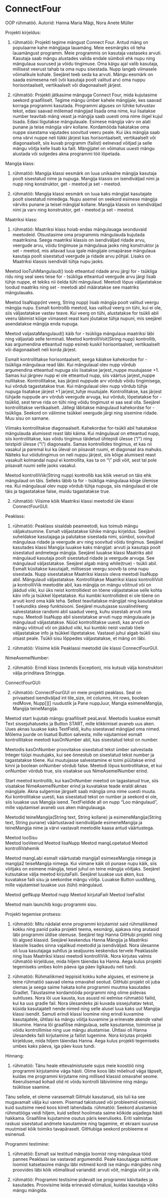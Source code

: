 # ConnectFour
OOP rühmatöö.
Autorid: Hanna Maria Mägi, Nora Anete Müller

Projekti kirjeldus: 

1. rühmatöö: Projekti tegime mängust Connect Four. Antud mäng on populaarne kahe mängijaga lauamäng. Meie eesmärgiks oli teha lauamängust programm. Meie programmis on kasutaja vastaseks arvuti. Kasutaja saab mängu alustades valida endale sümboli ehk nupu ning mängulaua suurused ja võidu tingimuse. Oma käigu ajal valib kasutaja, millisest veerust tahab ta oma nupu sisestada. Nupp langeb viimasele võimalikule kohale. Seejärel teeb seda ka arvuti. Mängu eesmärk on saada esimesena neli (või kasutaja poolt valitud arv) oma nuppu horisontaalselt, vertikaalselt või diagonaalselt järjest. 

2. rühmatöö: Projekti jätkasime mänguga Connect Four, mida kujutasime seekord graafiliselt. Tegime mängu ümber kahele mängijale, kes saavad korraga programmi kasutada. Programmi alguses on lühike tutvustav tekst, edasi saavad mõlemad mängijad lisada oma nime, kui lisatakse number teavitab mäng veast ja mängija saab uuesti oma nime õigel kujul lisada. Edasi liigutakse mängulauale. Esimese mängija värv on alati punane ja teise mängija värv kollane. Kordamööda hakatakse oma nuppe sisestama vajutades soovitud veeru peale. Kui üks mängija saab oma värvi nuppe neli tükki järjest kas horisontaalselt, vertikaalselt või diagonaalselt, siis kuvab programm (failist) eelnevad võitjad ja selle mängu võitja kelle lisab ka faili. Mängijatel on võimalus uuesti mängu alustada või sulgedes akna programmi töö lõpetada.

Mangija klass: 

1. rühmatöö: Mangija klassi eesmärk on luua unikaalne mängija kasutaja poolt sisestatud nime ja nupuga. Mangija klassis on isendiväljad nimi ja nupp ning konstruktor, get - meetod ja set - meetod. 

2. rühmatöö: Mangija klassi eesmärk on luua kaks mängijat kasutajate poolt sisestatud nimedega. Nupu asemel on seekord esimese mängija värviks punane ja teisel mängijal kollane. Mangija klassis on isendiväljad nimi ja varv ning konstruktor, get - meetod ja set - meetod. 

Maatriksi klass: 

1. rühmatöö: Maatriksi klass hoiab endas mängulauaga seonduvaid meetodeid. Otsustasime oma programmis mängulauda kujutada maatriksina. Seega maatriksi klassis on isendiväljad ridade arvu, veergude arvu, võidu tingimuse ja mängulaua jaoks ning konstruktor ja set - meetod, mis aitavad luua igale mängijale omapärase mängulaua kasutaja poolt sisestatud veergude ja ridade arvu põhjal. Lisaks on Maatriksi klassis isendiväli tühja nupu jaoks. 

Meetod looTuhiMangulaud() loob etteantud ridade arvu järgi for - tsükliga ridu ning seal sees teise for - tsükliga etteantud veergude arvu järgi lisab tühje nuppe, et tekiks nii öelda tühi mängulaud. Meetodi lõpus väljastatakse loodud maatriks ning set - meetodi abil määratakse see maatriks mängulauaks.  

Meetod lisaNupp(int veerg, String nupp) lisab mängija poolt valitud veergu mängija nupu. Esmalt kontrollib meetod, kas valitud veerg on tühi, kui ei ole, siis väljastatakse vastav teave. Kui veerg on tühi, alustatakse for tsükli abil veeru läbimist kõige viimasest reast kuni jõutakse tühja nupuni, mis seejärel asendatakse mängija enda nupuga. 

Meetod valjastaMangulaud() käib for - tsükliga mängulaua maatriksi läbi ning väljastab selle terminali. 
Meetod kontrolliVoit(String nupp) kontrollib, kas argumendina etteantud nupp esineb kuskil horisontaalset, vertikaalselt või diagonaalselt neli korda järjest. 

Esmalt kontrollitakse horisontaalselt, seega käiakse kahekordse for - tsükliga mängulaua read läbi. Kui mängulaual olev nupp võrdub argumendina etteantud nupuga siis lisatakse jarjest_nuppe muutujasse +1. Samas kui järgnev nupp ei ole etteantud nupp, siis väärtus jarjest_nuppe nullitakse. Kontrollitakse, kas järjest nuppude arv võrdub võidu tingimisega, kui võrdub tagastatakse true. Kui mängulaual olev nupp võrdub tühja nupuga lisatakse järjest +1 jarjest_tuhje muutujale. Kontrollitakse, kas järjest tühjade nuppude arv võrdub veergude arvuga, kui võrdub, lõpetatakse for - tsüklid, sest terve rida on tühi ning võidu tingimust ei saa seal olla. 
Seejärel kontrollitakse vertikaalselt. Jällegi läbitakse mängulaud kahekordse for - tsükliga. Seekord on välimine tsükkel veergude järgi ning sisemine ridade. Muu sisu on sarnane. 

Viimaks kontrollitakse diagonaalselt. Kahekordse for-tsükli abil hakatakse mängulauda alumisest reast läbi käima. Kui mängulaual on etteantud nupp, siis kontrollitakse, kas võidu tingimus täidetud ühtepidi ülesse (“/”) ning teistpidi ülesse (“\”) diagonaalis. Samas kontrollides tingimus, et kas nii vasakul ja paremal kui ka üleval on piisavalt ruumi, et diagonaal ära mahuks. Näiteks kui võidutingimus on neli nuppu järjest, siis kõige alumisest reast vasakult kolmandal nupul ei kontrollita, kas ta on “\” pidi võit, sest tal pole piisavalt ruumi selle jaoks vasakul.

Meetod kontrolliViik(String nupp) kontrollib kas kõik veerud on täis ehk mängulaud on täis. Selleks läbib ta for - tsükliga mängulaua kõige ülemise rea. Kui mängulaual olev nupp võrdub tühja nupuga, siis mängulaud ei ole täis ja tagastatakse false, muidu tagastatakse true. 

2. rühmatöö: Viisime kõik Maatriksi klassi meetodid üle klassi ConnectFourGUI. 

Peaklass: 

1. rühmatöö: Peaklass sisaldab peameetodi, kus toimub mängu väljakutsumine. Esmalt väljastatakse lühike mängu kirjeldus. Seejärel suheldakse kasutajaga ja palutakse sisestada nimi, sümbol, soovitud mängulaua ridade ja veergude arv ning soovitud võidu tingimus. Seejärel kasutades klassi Mangija luuakse kaks mängijat: arvuti ja kasutaja poolt sisestatud andmetega mängija. Seejärel luuakse klassi Maatriks abil mängulaud kasutaja poolt sisestatud ridade ja veergude arvuga. See mängulaud väljastatakse. Seejärel algab mäng while(true) - tsükli abil. Esmalt küsitakse kasutajalt, millisesse veergu soovib ta oma nupu sisestada. Nupp sisestatakse Maatriksi klassis oleva meetodi lisaNupp abil. Mängulaud väljastatakse. Kontrollitakse Maatriksi klassi kontrolliVoit ja kontrolliViik meetodite abil, kas mängija on mängu võitnud või on jäädud viiki, kui üks neist kontrollidest on tõene väljastatakse selle kohta käiv info ja tsükkel lõpetatakse. Kui kumbki kontrollidest ei ole tõene on arvuti kord oma käik teha. Sellest teavitatakse mängijat ning kasutatakse 1 sekundiks sleep funktsiooni. Seejärel muutujasse suvalineVeerg salvestatakse randomi abil saadud veerg, kuhu sisestab arvuti oma nupu. Meetodi lisaNupp abil sisestatakse arvuti nupp mängulauale ja mängulaud väljastatakse. Nüüd kontrollitakse uuesti, kas arvuti on mängu võitnud või on jäädud viiki, kui kumbki neist vastab tõele väljastatakse info ja tsükkel lõpetatakse. Vastasel juhul algab tsükli sisu otsast peale. Tsükli sisu lõppedes väljastatakse, et mäng on läbi.

2. rühmatöö: Viisime kõik Peaklassi meetodid üle klassi ConnectFourGUI.

NimeAsemelNumber:

2. rühmatöö: Erindi klass (extends Exception), mis kutsub välja konstruktori välja prinditava Stringiga.

ConnectFourGUI:

2. rühmatöö: ConnectFourGUI on meie projekti peaklass. Seal on privaatsed isendiväljad int tile_size, int columns, int rows, boolean redMove, Nupp[][] ruudustik ja Pane nuppJuur, Mangja esimeneMangija, Mangija teineMangija.

Meetod start kujutab mängu graafiliselt peaLaval. Meetodis luuakse esmalt Text sissejuhatuseks ja Button START, mille klikkimisel avaneb uus aken. Uues aknas luuakse kaks TextFieldi, kuhu sisestavad mängijad oma nimed. Mõlema juurde on lisatud Button salvesta, mille vajutamisel esmalt kontrollitakse meetodi kasOnNumber abil, kas sisestatud tekst on number. 

Meetodis kasOnNumber proovitakse sisestatud tekst ümber salvestada Integer tüüpi muutujaks, kui see õnnestub on sisestatud tekst number ja tagastatakse tõene. Kui muutujasse salvestamine ei toimi püütakse erind kinni ja boolean onNumber võrdub false. Meetodi lõpus kontrollitakse, et kui onNumber võrdub true, siis visatakse uus NimeAsemelNumber erind. 

Start meetod kontrollib, kui kasOnNumber meetod on tagastanud true, siis visatakse NimeAsemelNumber erind ja kuvatakse teade eraldi aknas mängijale. Akna sulgemise järgselt saab mängija oma nime uuesti muuta. Kui kontrollitakse uuesti, kas sisestatud tekst on number ja seekord ei ole, siis luuakse uus Mangija isend. TextFieldide all on nupp “Loo mängulaud”, mille vajutamisel avaneb uus aken mängulauaga. 

Meetodid teineMangija(String text, String kollane) ja esimeneMangija(String text, String punane) väärtustavad isendiväljade esimeneMangija ja teineMangija nime ja värvi vastavalt meetodile kaasa antud väärtustega.

Meetod looSisu  
Meetod looVeerud
Meetod lisaNupp
Meetod mangLopetatud
Meetod kontrolliVahemik

Meetod mangLabi esmalt väärtustab mangija1 esimeseMangija nimega ja mangija2 teiseMangija nimega. Kui viimane käik oli punase nupu käik, siis võitjaks on esimene mängija, teisel juhul on teine mängija võitjaks. Seejärel kutsutakse välja meetod kirjutaFaili. Seejärel luuakse uus aken, kus kuvatakse faili sisu ja seekordse mängu võitja. Luuakse Button uusMang, mille vajutamisel luuakse uus (tühi) mängulaud. 

Meetod getNupp
Meetod nupp
Meetod kirjutaFaili
Meetod loeFailist

Meetod main launchib kogu programmi sisu. 

Projekti tegemise protsess: 

1. rühmatöö: Mitu nädalat enne programmi kirjutamist said rühmaliikmed kokku ning panid paika projekti teema, eesmärgi, ajakava ning arutasid läbi programmi üldise olemuse. Seejärel tegi Hanna GitHubi projekti ning lõi algsed klassid. Seejärel keskendus Hanna Mängija ja Maatriksi klassile lisades sinna vajalikud meetodid ja isendiväljad. Nora ülesanne oli luua kasutajaga suhtlus ja sealjuures keskendus tervele Peaklassile ning lisas Maatriksi klassi meetodi kontrolliViik. Nora kirjutas valmis rühmatöö kirjelduse, mida hiljem täiendas ka Hanna. Aega kulus projekti tegemiseks umbes kolm päeva iga päev ligikaudu neli tundi.

2. rühmatöö: Rühmaliikmed leppisid kokku kohe alguses, et esimene ja teine rühmatöö saavad olema omavahel seotud. GitHubi projekt oli juba olemas ja seega saime hakata kohe programmi muutma kasutades Gradlet. Täiustasime kordamööda porgrammi ning olime pidevas suhtluses. Nora lõi uue kausta, kus asusid nii eelmise rühmatöö failid, kui ka uus gradle fail. Nora ülesandeks jäi kuvada sissejuhatav tekst, küsida kasutajatelt nende nimed ning selle alusel luua kaks uut Mangija klassi isendit. Samuti erindi klassi loomine ning erindi kuvamine kasutajatele, ühtlasi ka mängu võitja kuvamine ja erinevate akende vahel liikumine. Hanna lõi graafilise mängulaua, selle kasutamise, toimimise ja võidu kontrollimise ning uue mängu alustamise. Ühtlasi oli Hanna ülesandeks faili kirjutamine ja failist lugemine. Nora kirjutas projekti kirjelduse, mida hiljem täiendas Hanna. Aega kulus projekti tegemiseks umbes kaks päeva, iga päev kuus tundi. 

Hinnang: 

1. rühmatöö: Tänu heale ettevalmistusele sujus meie koostöö ning programmi kirjutamine väga hästi. Olime koos läbi mõelnud väga täpselt, kuidas me programmi kirjutame ning millised klassid omavahel seome. Keerulisemad kohad olid nt võidu kontrolli läbiviimine ning mängu tsüklisse saamine.

Tänu sellele, et oleme varasemalt GitHubi kasutanud, siis tuli ka see mugavamalt välja kui varem. Pisemad takistused või probleemid esinesid, kuid suutsime need koos kiirelt lahendada. 
rühmatöö: Seekord alustamise rühmatööga veidi hiljem, kuid sellest hoolimata saime kõikide asjadega hästi hakkama. Graafiline kujutamine osutus päris keeruliseks. Eriti valmistas raskusi sisestatud andmete kasutamine ning tagamine, et ekraani suuruse muutmisel kõik toimiks tavapäraselt. GitHubiga seekord probleeme ei esinenud. 

Programmi testimine: 

1. rühmatöö: Esmalt sai testitud mängija loomist ning mängulaua tööd pannes Peaklassi ise vastavad argumendid. Peale kasutajaga suhtluse loomist katsetasime mängu läbi mitmeid kordi ise mängu mängides ning proovides läbi kõik võimalikud variandid: arvuti võit, mängija võit ja viik. 

2. rühmatöö: Programmi testisime pidevalt ise programmi käivitades ja kasutades. Proovisime leida erinevaid võimalusi, kuidas kasutaja võiks mängu mängida. 
